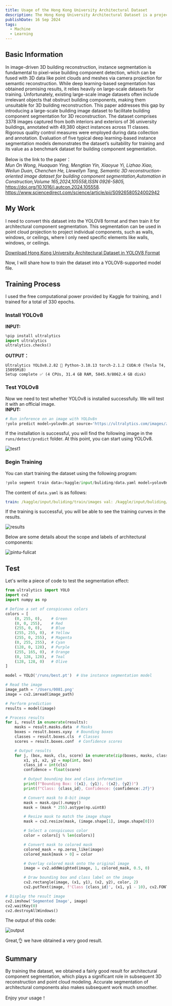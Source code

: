 ```yaml
---
title: Usage of the Hong Kong University Architectural Dataset
description: The Hong Kong University Architectural Dataset is a project of my advisor, used for training models for architectural component segmentation.
publishDate: 16 Sep 2024
tags:
  - Machine
  - Learning
---
```

## Basic Information
In image-driven 3D building reconstruction, instance segmentation is fundamental to pixel-wise building component detection, which can be fused with 3D data like point clouds and meshes via camera projection for semantic reconstruction. While deep learning-based segmentation has obtained promising results, it relies heavily on large-scale datasets for training. Unfortunately, existing large-scale image datasets often include irrelevant objects that obstruct building components, making them unsuitable for 3D building reconstruction. This paper addresses this gap by introducing a large-scale building image dataset to facilitate building component segmentation for 3D reconstruction. The dataset comprises 3378 images captured from both interiors and exteriors of 36 university buildings, annotated with 49,380 object instances across 11 classes. Rigorous quality control measures were employed during data collection and annotation. Evaluation of five typical deep learning-based instance segmentation models demonstrates the dataset’s suitability for training and its value as a benchmark dataset for building component segmentation.   

Below is the link to the paper：  
*Mun On Wong, Huaquan Ying, Mengtian Yin, Xiaoyue Yi, Lizhao Xiao, Weilun Duan, Chenchen He, Llewellyn Tang,*
*Semantic 3D reconstruction-oriented image dataset for building component segmentation,Automation in Construction,Volume 165,2024,105558,ISSN 0926-5805,*
https://doi.org/10.1016/j.autcon.2024.105558.
https://www.sciencedirect.com/science/article/pii/S0926580524002942  
## My Work
I need to convert this dataset into the YOLOV8 format and then train it for architectural component segmentation. This segmentation can be used in point cloud projection to project individual components, such as walls, windows, or ceilings, where I only need specific elements like walls, windows, or ceilings.  

[Download Hong Kong University Architectural Dataset in YOLOV8 Format](https://huggingface.co/datasets/ColamanAI/3DPointCloud/tree/main/3D%E7%82%B9%E4%BA%91%E9%87%8D%E5%BB%BA/%E6%95%B0%E6%8D%AE%E9%9B%86/%E9%A6%99%E6%B8%AF%E5%A4%A7%E5%AD%A6)   

Now, I will share how to train the dataset into a YOLOV8-supported model file.  

## Training Process
I used the free computational power provided by Kaggle for training, and I trained for a total of 330 epochs.  

### Install YOLOv8
**INPUT:**
```python
%pip install ultralytics
import ultralytics
ultralytics.checks()
```
**OUTPUT：**
```TXT
Ultralytics YOLOv8.2.82 🚀 Python-3.10.13 torch-2.1.2 CUDA:0 (Tesla T4, 15095MiB)
Setup complete ✅ (4 CPUs, 31.4 GB RAM, 5845.9/8062.4 GB disk)
```
  
### Test YOLOv8
Now we need to test whether YOLOv8 is installed successfully. We will test it with an official image.  
**INPUT:**
```python
# Run inference on an image with YOLOv8n
!yolo predict model=yolov8n.pt source='https://ultralytics.com/images/zidane.jpg'
```
  
If the installation is successful, you will find the following image in the `runs/detect/predict` folder. At this point, you can start using YOLOv8.    

![test1](https://cdn.dribbble.com/userupload/16571146/file/original-d18cc02009eeb2c66e22adbe83e5e8ee.png)
  
### Begin Training
You can start training the dataset using the following program:    

```python
!yolo segment train data=/kaggle/input/buliding/data.yaml model=yolov8n-seg.pt epochs=330 imgsz=640 device=[0,1] save_period=50
```
  
The content of `data.yaml` is as follows:  

```yaml
train: /kaggle/input/buliding/train/images val: /kaggle/input/buliding/valid/images test: /kaggle/input/buliding/test/images nc: 12 names: ['Beam', 'Ceiling', 'Column', 'CurtainWall', 'Door', 'Floor', 'Lift', 'Opening', 'Roof', 'Wall', 'Window', 'object']
```

If the training is successful, you will be able to see the training curves in the results.   

![results](https://cdn.dribbble.com/userupload/16571143/file/original-aae739271f3fae8f29050cd3f6e31b5d.webp)

Below are some details about the scope and labels of architectural components:

![pintu-fulicat](https://cdn.dribbble.com/userupload/16571144/file/original-33a151f6ba7944ca8dcbbd11fe5d1432.webp)
  
## Test
Let's write a piece of code to test the segmentation effect:  

```python
from ultralytics import YOLO
import cv2
import numpy as np

# Define a set of conspicuous colors
colors = [
    (0, 255, 0),    # Green
    (0, 0, 255),    # Red
    (255, 0, 0),    # Blue
    (255, 255, 0),  # Yellow
    (255, 0, 255),  # Magenta
    (0, 255, 255),  # Cyan
    (128, 0, 128),  # Purple
    (255, 165, 0),  # Orange
    (0, 128, 128),  # Teal
    (128, 128, 0)   # Olive
]

model = YOLO('/runs/best.pt')  # Use instance segmentation model

# Read the image
image_path = '/Users/0081.png'
image = cv2.imread(image_path)

# Perform prediction
results = model(image)

# Process results
for i, result in enumerate(results):
    masks = result.masks.data  # Masks
    boxes = result.boxes.xyxy  # Bounding boxes
    classes = result.boxes.cls  # Classes
    scores = result.boxes.conf  # Confidence scores

    # Output results
    for j, (box, mask, cls, score) in enumerate(zip(boxes, masks, classes, scores)):
        x1, y1, x2, y2 = map(int, box)
        class_id = int(cls)
        confidence = float(score)

        # Output bounding box and class information
        print(f"Bounding Box: ({x1}, {y1}), ({x2}, {y2})")
        print(f"Class: {class_id}, Confidence: {confidence:.2f}")

        # Convert mask to 8-bit image
        mask = mask.cpu().numpy()
        mask = (mask * 255).astype(np.uint8)

        # Resize mask to match the image shape
        mask = cv2.resize(mask, (image.shape[1], image.shape[0]))

        # Select a conspicuous color
        color = colors[j % len(colors)]

        # Convert mask to colored mask
        colored_mask = np.zeros_like(image)
        colored_mask[mask > 0] = color

        # Overlay colored mask onto the original image
        image = cv2.addWeighted(image, 1, colored_mask, 0.5, 0)

        # Draw bounding box and class label on the image
        cv2.rectangle(image, (x1, y1), (x2, y2), color, 2)
        cv2.putText(image, f'Class {class_id}', (x1, y1 - 10), cv2.FONT_HERSHEY_SIMPLEX, 0.9, color, 2)

# Display the result image
cv2.imshow('Segmented Image', image)
cv2.waitKey(0)
cv2.destroyAllWindows()
```
  
The output of this code:

![output](https://cdn.dribbble.com/userupload/16571145/file/original-2680f30a18bced74e4ab1dc99f118640.png)

Great,👌 we have obtained a very good result.  
## Summary
By training the dataset, we obtained a fairly good result for architectural component segmentation, which plays a significant role in subsequent 3D reconstruction and point cloud modeling. Accurate segmentation of architectural components also makes subsequent work much smoother.  

Enjoy your usage！